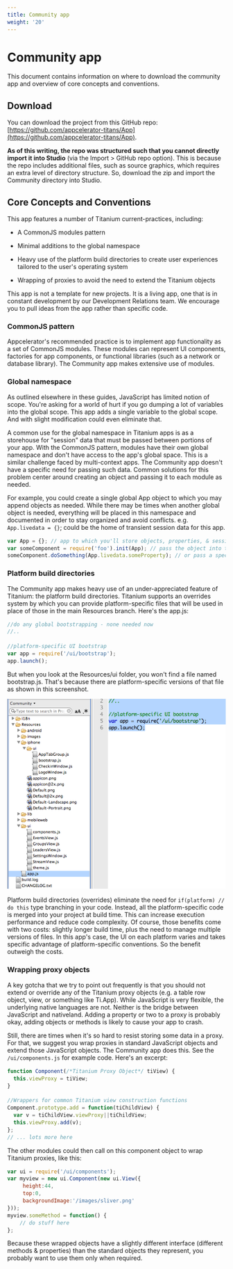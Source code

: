 ```yaml
---
title: Community app
weight: '20'
---
```


# Community app

This document contains information on where to download the community app and overview of core concepts and conventions.

## Download

You can download the project from this GitHub repo: [https://github.com/appcelerator-titans/App](https://github.com/appcelerator-titans/App).

**As of this writing, the repo was structured such that you cannot directly import it into Studio** (via the Import > GitHub repo option). This is because the repo includes additional files, such as source graphics, which requires an extra level of directory structure. So, download the zip and import the Community directory into Studio.

## Core Concepts and Conventions

This app features a number of Titanium current-practices, including:

* A CommonJS modules pattern

* Minimal additions to the global namespace

* Heavy use of the platform build directories to create user experiences tailored to the user's operating system

* Wrapping of proxies to avoid the need to extend the Titanium objects

This app is not a template for new projects. It is a living app, one that is in constant development by our Development Relations team. We encourage you to pull ideas from the app rather than specific code.

### CommonJS pattern

Appcelerator's recommended practice is to implement app functionality as a set of CommonJS modules. These modules can represent UI components, factories for app components, or functional libraries (such as a network or database library). The Community app makes extensive use of modules.

### Global namespace

As outlined elsewhere in these guides, JavaScript has limited notion of scope. You're asking for a world of hurt if you go dumping a lot of variables into the global scope. This app adds a single variable to the global scope. And with slight modification could even eliminate that.

A common use for the global namespace in Titanium apps is as a storehouse for "session" data that must be passed between portions of your app. With the CommonJS pattern, modules have their own global namespace and don't have access to the app's global space. This is a similar challenge faced by multi-context apps. The Community app doesn't have a specific need for passing such data. Common solutions for this problem center around creating an object and passing it to each module as needed.

For example, you could create a single global App object to which you may append objects as needed. While there may be times when another global object is needed, everything will be placed in this namespace and documented in order to stay organized and avoid conflicts. e.g. `App.livedata = {}`; could be the home of transient session data for this app.

```javascript
var App = {}; // app to which you'll store objects, properties, & session data
var someComponent = require('foo').init(App); // pass the object into the module
someComponent.doSomething(App.livedata.someProperty); // or pass a specific property to a method
```

### Platform build directories

The Community app makes heavy use of an under-appreciated feature of Titanium: the platform build directories. Titanium supports an overrides system by which you can provide platform-specific files that will be used in place of those in the main Resources branch. Here's the app.js:

```javascript
//do any global bootstrapping - none needed now
//..

//platform-specific UI bootstrap
var app = require('/ui/bootstrap');
app.launch();
```

But when you look at the Resources/ui folder, you won't find a file named bootstrap.js. That's because there are platform-specific versions of that file as shown in this screenshot.

![Screen_Shot_2012-03-23_at_9.14.41_AM](./Screen_Shot_2012-03-23_at_9.14.41_AM.png)

Platform build directories (overrides) eliminate the need for `if(platform) // do this` type branching in your code. Instead, all the platform-specific code is merged into your project at build time. This can increase execution performance and reduce code complexity. Of course, those benefits come with two costs: slightly longer build time, plus the need to manage multiple versions of files. In this app's case, the UI on each platform varies and takes specific advantage of platform-specific conventions. So the benefit outweigh the costs.

### Wrapping proxy objects

A key gotcha that we try to point out frequently is that you should not extend or override any of the Titanium proxy objects (e.g. a table row object, view, or something like Ti.App). While JavaScript is very flexible, the underlying native languages are not. Neither is the bridge between JavaScript and nativeland. Adding a property or two to a proxy is probably okay, adding objects or methods is likely to cause your app to crash.

Still, there are times when it's so hard to resist storing some data in a proxy. For that, we suggest you wrap proxies in standard JavaScript objects and extend those JavaScript objects. The Community app does this. See the `/ui/components.js` for example code. Here's an excerpt:

```javascript
function Component(/*Titanium Proxy Object*/ tiView) {
  this.viewProxy = tiView;
}

//Wrappers for common Titanium view construction functions
Component.prototype.add = function(tiChildView) {
  var v = tiChildView.viewProxy||tiChildView;
  this.viewProxy.add(v);
};
// ... lots more here
```

The other modules could then call on this component object to wrap Titanium proxies, like this:

```javascript
var ui = require('/ui/components');
var myview = new ui.Component(new ui.View({
     height:44,
     top:0,
     backgroundImage:'/images/sliver.png'
}));
myview.someMethod = function() {
    // do stuff here
};
```

Because these wrapped objects have a slightly different interface (different methods & properties) than the standard objects they represent, you probably want to use them only when required.
